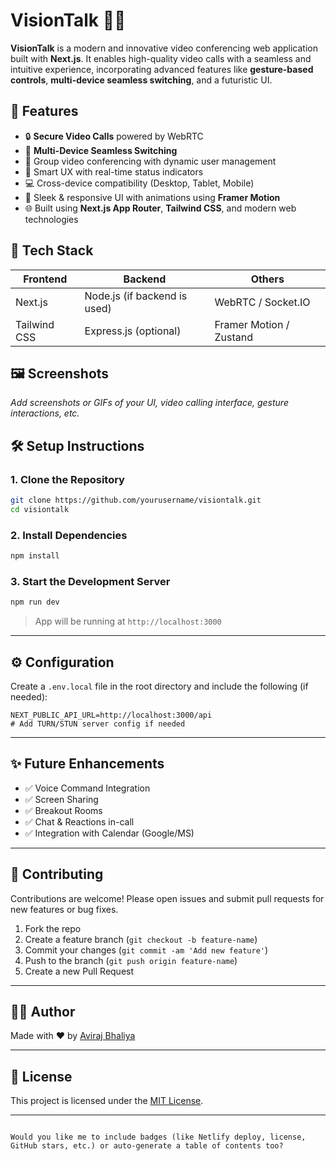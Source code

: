 
# VisionTalk 🎥✨

**VisionTalk** is a modern and innovative video conferencing web application built with **Next.js**. It enables high-quality video calls with a seamless and intuitive experience, incorporating advanced features like **gesture-based controls**, **multi-device seamless switching**, and a futuristic UI.

## 🚀 Features

- 🔒 **Secure Video Calls** powered by WebRTC
- 🔁 **Multi-Device Seamless Switching**
- 👥 Group video conferencing with dynamic user management
- 🧠 Smart UX with real-time status indicators
- 💻 Cross-device compatibility (Desktop, Tablet, Mobile)
- 🎨 Sleek & responsive UI with animations using **Framer Motion**
- 🌐 Built using **Next.js App Router**, **Tailwind CSS**, and modern web technologies

## 🧩 Tech Stack

| Frontend      | Backend       | Others                  |
|---------------|----------------|--------------------------|
| Next.js       | Node.js (if backend is used) | WebRTC / Socket.IO         |
| Tailwind CSS  | Express.js (optional)       | Framer Motion / Zustand   |


## 🖼️ Screenshots

_Add screenshots or GIFs of your UI, video calling interface, gesture interactions, etc._

## 🛠️ Setup Instructions

### 1. Clone the Repository

```bash
git clone https://github.com/yourusername/visiontalk.git
cd visiontalk
```

### 2. Install Dependencies

```bash
npm install
```

### 3. Start the Development Server

```bash
npm run dev
```

> App will be running at `http://localhost:3000`

---

## ⚙️ Configuration

Create a `.env.local` file in the root directory and include the following (if needed):

```env
NEXT_PUBLIC_API_URL=http://localhost:3000/api
# Add TURN/STUN server config if needed
```

---

## ✨ Future Enhancements

- ✅ Voice Command Integration
- ✅ Screen Sharing
- ✅ Breakout Rooms
- ✅ Chat & Reactions in-call
- ✅ Integration with Calendar (Google/MS)

---

## 🤝 Contributing

Contributions are welcome! Please open issues and submit pull requests for new features or bug fixes.

1. Fork the repo
2. Create a feature branch (`git checkout -b feature-name`)
3. Commit your changes (`git commit -am 'Add new feature'`)
4. Push to the branch (`git push origin feature-name`)
5. Create a new Pull Request

---

## 🧑‍💻 Author

Made with ❤️ by [Aviraj Bhaliya](https://www.linkedin.com/in/aviraj-bhaliya-4483a7236)

---

## 📄 License

This project is licensed under the [MIT License](LICENSE).

---

```

Would you like me to include badges (like Netlify deploy, license, GitHub stars, etc.) or auto-generate a table of contents too?
